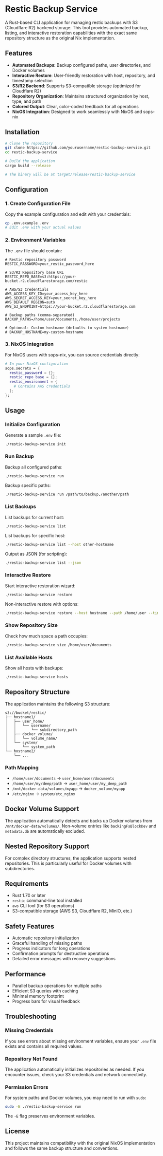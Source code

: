 # Restic Backup Service

A Rust-based CLI application for managing restic backups with S3 (Cloudflare R2) backend storage. This tool provides automated backup, listing, and interactive restoration capabilities with the exact same repository structure as the original Nix implementation.

## Features

- **Automated Backups**: Backup configured paths, user directories, and Docker volumes
- **Interactive Restore**: User-friendly restoration with host, repository, and timestamp selection
- **S3/R2 Backend**: Supports S3-compatible storage (optimized for Cloudflare R2)
- **Repository Organization**: Maintains structured organization by host, type, and path
- **Colored Output**: Clear, color-coded feedback for all operations
- **NixOS Integration**: Designed to work seamlessly with NixOS and sops-nix

## Installation

```bash
# Clone the repository
git clone https://github.com/yourusername/restic-backup-service.git
cd restic-backup-service

# Build the application
cargo build --release

# The binary will be at target/release/restic-backup-service
```

## Configuration

### 1. Create Configuration File

Copy the example configuration and edit with your credentials:

```bash
cp .env.example .env
# Edit .env with your actual values
```

### 2. Environment Variables

The `.env` file should contain:

```env
# Restic repository password
RESTIC_PASSWORD=your_restic_password_here

# S3/R2 Repository base URL
RESTIC_REPO_BASE=s3:https://your-bucket.r2.cloudflarestorage.com/restic

# AWS/S3 Credentials
AWS_ACCESS_KEY_ID=your_access_key_here
AWS_SECRET_ACCESS_KEY=your_secret_key_here
AWS_DEFAULT_REGION=auto
AWS_S3_ENDPOINT=https://your-bucket.r2.cloudflarestorage.com

# Backup paths (comma-separated)
BACKUP_PATHS=/home/user/documents,/home/user/projects

# Optional: Custom hostname (defaults to system hostname)
# BACKUP_HOSTNAME=my-custom-hostname
```

### 3. NixOS Integration

For NixOS users with sops-nix, you can source credentials directly:

```nix
# In your NixOS configuration
sops.secrets = {
  restic_password = {};
  restic_repo_base = {};
  restic_environment = {
    # Contains AWS credentials
  };
};
```

## Usage

### Initialize Configuration

Generate a sample `.env` file:

```bash
./restic-backup-service init
```

### Run Backup

Backup all configured paths:

```bash
./restic-backup-service run
```

Backup specific paths:

```bash
./restic-backup-service run /path/to/backup,/another/path
```

### List Backups

List backups for current host:

```bash
./restic-backup-service list
```

List backups for specific host:

```bash
./restic-backup-service list --host other-hostname
```

Output as JSON (for scripting):

```bash
./restic-backup-service list --json
```

### Interactive Restore

Start interactive restoration wizard:

```bash
./restic-backup-service restore
```

Non-interactive restore with options:

```bash
./restic-backup-service restore --host hostname --path /home/user --timestamp "2025-08-23T06:30:00Z"
```

### Show Repository Size

Check how much space a path occupies:

```bash
./restic-backup-service size /home/user/documents
```

### List Available Hosts

Show all hosts with backups:

```bash
./restic-backup-service hosts
```

## Repository Structure

The application maintains the following S3 structure:

```
s3://bucket/restic/
├── hostname1/
│   ├── user_home/
│   │   └── username/
│   │       └── subdirectory_path
│   ├── docker_volume/
│   │   └── volume_name/
│   └── system/
│       └── system_path
└── hostname2/
    └── ...
```

### Path Mapping

- `/home/user/documents` → `user_home/user/documents`
- `/home/user/my/deep/path` → `user_home/user/my_deep_path`
- `/mnt/docker-data/volumes/myapp` → `docker_volume/myapp`
- `/etc/nginx` → `system/etc_nginx`

## Docker Volume Support

The application automatically detects and backs up Docker volumes from `/mnt/docker-data/volumes/`. Non-volume entries like `backingFsBlockDev` and `metadata.db` are automatically excluded.

## Nested Repository Support

For complex directory structures, the application supports nested repositories. This is particularly useful for Docker volumes with subdirectories.

## Requirements

- Rust 1.70 or later
- `restic` command-line tool installed
- `aws` CLI tool (for S3 operations)
- S3-compatible storage (AWS S3, Cloudflare R2, MinIO, etc.)

## Safety Features

- Automatic repository initialization
- Graceful handling of missing paths
- Progress indicators for long operations
- Confirmation prompts for destructive operations
- Detailed error messages with recovery suggestions

## Performance

- Parallel backup operations for multiple paths
- Efficient S3 queries with caching
- Minimal memory footprint
- Progress bars for visual feedback

## Troubleshooting

### Missing Credentials

If you see errors about missing environment variables, ensure your `.env` file exists and contains all required values.

### Repository Not Found

The application automatically initializes repositories as needed. If you encounter issues, check your S3 credentials and network connectivity.

### Permission Errors

For system paths and Docker volumes, you may need to run with `sudo`:

```bash
sudo -E ./restic-backup-service run
```

The `-E` flag preserves environment variables.

## License

This project maintains compatibility with the original NixOS implementation and follows the same backup structure and conventions.